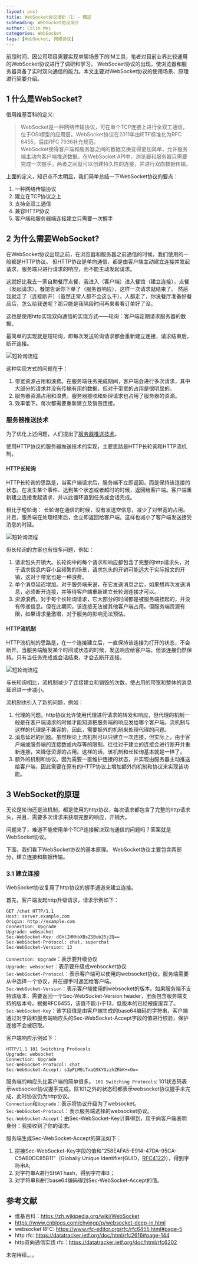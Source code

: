 ```yaml
---
layout: post
title: WebSocket协议浅析（1）- 概述
subheading: WebSocket协议简介
author: Colin Wei
categories: WebSocket
tags: [WebSocket, 网络协议]
---
```


前段时间，因公司项目需要实现单聊场景下的IM工具，笔者对目前业界比较通用的WebSocket协议进行了调研和学习。
WebSocket协议的出现，使浏览器和服务器具备了实时双向通信的能力。本文主要对WebSocket协议的使用场景、原理进行简要介绍。

## 1 什么是WebSocket?

借用维基百科的定义:
> WebSocket是一种网络传输协议，可在单个TCP连接上进行全双工通信，位于OSI模型的应用层。WebSocket协议在2011年由IETF标准化为RFC 6455，后由RFC 7936补充规范。<br/>
> WebSocket使得客户端和服务器之间的数据交换变得更加简单，允许服务端主动向客户端推送数据。在WebSocket API中，浏览器和服务器只需要完成一次握手，两者之间就可以创建持久性的连接，并进行双向数据传输。

上面的定义，知识点不太明显，我们简单总结一下WebSocket协议的要点：
1. 一种网络传输协议
2. 建立在TCP协议之上
3. 支持全双工通信
4. 兼容HTTP协议
5. 客户端和服务器端连接建立只需要一次握手

## 2 为什么需要WebSocket?

在WebSocket协议出现之前，在浏览器和服务器之前通信的时候，我们使用的一般都是HTTP协议。 但HTTP协议是单向通信，都是由客户端主动建立连接并发起请求，服务端只进行请求的响应，而不能主动发起请求。

这就好比我去一家自助餐厅点餐，我进入（客户端）进入餐馆（建立连接），点餐（发起请求），餐馆告诉你下单了（服务器响应），这样一次请求就结束了。
然后我就走了（连接断开）（虽然正常人都不会这么干）。人都走了，你说餐厅准备好餐品后，怎么给我送呢？那只能是我隔段时间再来看看订单好了没。

这也是使用http实现双向通信的实现方式——轮询：客户端定期请求服务器的数据。 

最简单的实现就是短轮询，即每次发送轮询请求都会重新建立连接，请求结束后，断开连接。

![短轮询流程](/assets/images/posts/WebSocket简介-HTTP短轮询.png)

这种实现方式的问题在于：
1. 带宽资源占用和浪费。在服务端任务完成期间，客户端会进行多次请求，其中大部分的请求并没有传输有用的数据，但对于带宽的占用是很明显的。
2. 服务器资源占用和浪费。服务器接收和处理请求也占用了服务器的资源。
3. 效率低下。每次都需要重新建立及销毁连接。

### 服务器推送技术

为了优化上述问题，人们提出了[服务器推送技术](https://zh.wikipedia.org/wiki/%E6%8E%A8%E9%80%81%E6%8A%80%E6%9C%AF)。

使用HTTP协议的服务器推送技术的实现，主要思路是HTTP长轮询和HTTP流机制。

#### HTTP长轮询

HTTP长轮询的思路是，当客户端请求后，服务端不立即返回，而是保持该连接的状态。在发生某个事件、达到某个状态或者超时的时候，返回给客户端。客户端重新建立连接发起请求，并以此循环直到任务或会话完成。

相比于短轮询： 长轮询在通信的时候，没有发送空信息，减少了对带宽的占用。并且，服务端在处理结束后，会立即返回给客户端，这样也减小了客户端发送接受消息的时延。

![短轮询流程](/assets/images/posts/WebSocket简介-http长轮询.png)

但长轮询的方案也有很多问题，例如：
1. 请求包头开销大。长轮询中的每个请求和响应都包含了完整的http请求头，对于请求信息内容小且频繁的场景，请求包头的开销可能远大于实际报文的开销，这对于带宽也是一种浪费。
2. 单个消息延迟增加。对于服务端来说，在它发送消息之后，如果想再次发送消息，必须断开连接，并等待客户端重新建立长轮询连接才可以。
3. 资源浪费。对于每个长轮询请求，它大部分的时间都是被服务端挂起的，并没有传递信息。但在此期间，该连接无法被其他客户端占用。但服务端资源有限，如果请求量激增，对于服务的影响无法预估。

#### HTTP流机制

HTTP流机制的思路是，在一个连接建立后，一直保持该连接为打开的状态，不会断开。当服务端触发某个时间或状态的时候，发送响应给客户端，但该连接仍然保持。只有当任务完成或会话结束，才会去断开连接。

![短轮询流程](/assets/images/posts/WebSocket简介-http流机制.png)

与长轮询相比，流机制减少了连接建立和销毁的次数，使占用的带宽和整体的消息延迟进一步减小。

流机制也引入了新的问题，例如：
1. 代理的问题。http协议允许使用代理进行请求的转发和响应，但代理的机制一般是在客户端请求的时候才能知道把服务端的响应发给哪个客户端。流机制与这样的代理是不兼容的，因此，需要额外的机制来处理代理的问题。
2. 消息延迟的问题。虽然理论上流机制可以只建立一次连接，但实际上，由于客户端或服务端的连接数或内存等的限制，往往对于建立的连接会进行断开并重新连接，来降低资源的占用。这样的话，该机制和长轮询基本就是一样了。
3. 额外的机制和协议。因为需要一直维护连接的状态，并实现由服务器主动推送给客户端，因此需要在原有的HTTP协议上增加额外的机制和协议来实现该功能。

## 3 WebSocket的原理

无论是轮询还是流机制，都是使用的http协议，每次请求都包含了完整的http请求头，并且，需要多次请求来获取完整的响应，开销大。

问题来了，难道不能使用单个TCP连接解决双向通信的问题吗？答案就是WebSocket协议。

下面，我们看下WebSocket协议的基本原理。
WebSocket协议主要包含两部分，建立连接和数据传输。

### 3.1 建立连接
WebSocket协议复用了http协议的握手通道来建立连接。

首先，客户端发起http升级请求，请求示例如下：
```http request
GET /chat HTTP/1.1
Host: server.example.com
Origin: http://example.com
Connection: Upgrade
Upgrade: websocket
Sec-WebSocket-Key: dGhlIHNhbXBsZSBub25jZQ==
Sec-WebSocket-Protocol: chat, superchat
Sec-WebSocket-Version: 13
```
`Connection: Upgrade`：表示要升级协议<br/>
`Upgrade: websocket`：表示要升级成websocket协议<br/>
`Sec-WebSocket-Protocol`：表示客户端可以使用的websocket协议。服务端需要从中选择一个协议，并在握手时返回给客户端。<br/>
`Sec-WebSocket-Version`：表示客户端使用的websocket的版本。如果服务端不支持该版本，需要返回一个Sec-WebSocket-Version header，里面包含服务端支持的版本号。根据RFC6455，该值不能小于13，低版本的已经被废废弃了。<br/>
`Sec-WebSocket-Key`：该字段值是由客户端生成的base64编码的字符串，客户端通过对字段和服务端响应头的Sec-WebSocket-Accept字段的值进行校验，保护连接不会被窃取。

客户端响应示例如下：
```
HTTP/1.1 101 Switching Protocols
Upgrade: websocket
Connection: Upgrade
Sec-WebSocket-Protocol: chat
Sec-WebSocket-Accept: s3pPLMBiTxaQ9kYGzzhZRbK+xOo=
```
服务端的响应头比客户端的简单很多。
`101 Switching Protocols`: 101状态码表示websocket协议握手完成。除101之外的状态码都表示websocket协议握手未完成，此时协议仍为http协议。<br/>
`Connection`和`Upgrade`：表示将协议升级为了websocket。<br/>
`Sec-WebSocket-Protocol`：表示服务端选择的websocket协议。<br/>
`Sec-WebSocket-Accept`：由Sec-WebSocket-Key计算得到，用于向客户端表明身份：我接收到了你的请求。

服务端生成Sec-WebSocket-Accept的算法如下：
1. 拼接Sec-WebSocket-Key字段的值和"258EAFA5-E914-47DA-95CA-C5AB0DC85B11"（Globally Unique Identifier(GUID，[RFC4122](https://www.rfc-editor.org/rfc/rfc4122))），得到字符串A;
2. 对字符串A进行SHA1 hash，得到字符串B；
3. 对字符串B进行base64编码得到Sec-WebSocket-Accept的值。




## 参考文献

- 维基百科：https://zh.wikipedia.org/wiki/WebSocket
- https://www.cnblogs.com/chyingp/p/websocket-deep-in.html
- websocket RFC: https://www.rfc-editor.org/rfc/rfc6455.html#page-5
- http rfc: https://datatracker.ietf.org/doc/html/rfc2616#page-144
- http双向通信实践 rfc：https://datatracker.ietf.org/doc/html/rfc6202

未完待续。。。
